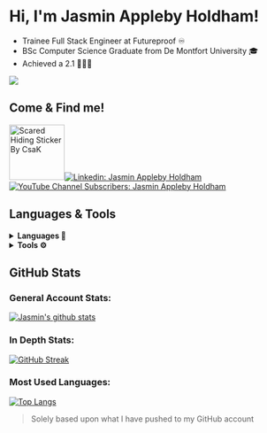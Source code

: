# Hi, I'm Jasmin Appleby Holdham! 

- Trainee Full Stack Engineer at Futureproof ♾️
- BSc Computer Science Graduate from De Montfort University 🎓
- Achieved a 2.1 👩🏼‍🎓

![](https://komarev.com/ghpvc/?username=jasminappleby&color=c476c2&style=flat-square&label=GitHub+Profile+Views)

## Come & Find me!
<img src="https://media.giphy.com/media/3oFzmeVbeXIfBUl5sI/giphy.gif" alt="Scared Hiding Sticker By CsaK" width="100" height="100"/>[![Linkedin: Jasmin Appleby Holdham](https://img.shields.io/badge/-jasminapplebyholdham-blue?style=flat-square&logo=Linkedin&logoColor=white&link=https://www.linkedin.com/in/jasmin-appleby-holdham-67150814b/)](https://www.linkedin.com/in/jasmin-appleby-holdham-67150814b/) 
[![YouTube Channel Subscribers: Jasmin Appleby Holdham](https://img.shields.io/youtube/channel/subscribers/UCZosros5T88Yb1Z-sd7ZVKg?label=Subscribe&style=social)](https://www.youtube.com/channel/UCZosros5T88Yb1Z-sd7ZVKg)

  
## Languages & Tools
<details>
  <summary><b>Languages 🚩</b></summary>
  <br>
  
  - HTML
  - CSS
  - JavaScript
  - Java
  - Scala
  - SQL
  - MongoDB
  - Python
  - Django

  
</details>
<details>
  <summary><b>Tools ⚙️</b></summary>
    <br>
  
  - VSCode
  - Visual Studios
  - Eclipse 
  - Atom
  - Node.js
  - npm dependencies (Jest, Nodemon, Supertest, Express.js)
  - Docker
 
  
</details>

## GitHub Stats

### General Account Stats:

<a href="https://github.com/jasminappleby/github-readme-stats">
  <img align="center" src="https://github-readme-stats.vercel.app/api?username=jasminappleby&show_icons=true&include_all_commits=true&theme=cobalt" alt="Jasmin's github stats" />
</a>
<br>

### In Depth Stats: 

[![GitHub Streak](http://github-readme-streak-stats.herokuapp.com?user=jasminappleby&theme=cobalt&date_format=M%20j%5B%2C%20Y%5D&fire=DD0087)](https://git.io/streak-stats)

### Most Used Languages:

[![Top Langs](https://github-readme-stats.vercel.app/api/top-langs/?username=jasminappleby&layout=compact&theme=cobalt)](https://github.com/jasminappleby/github-readme-stats)
> Solely based upon what I have pushed to my GitHub account


